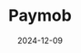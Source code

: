 ---  
layout: startup_page  
title: "Paymob"  
id: "paymob.com"  
permalink: "/paymobpaymob.com12092024/"  
website: "https://www.paymob.com/"  
funding_round: "Series B"  
funding_amount: "$72M"  
investors: "EBRD Venture Capital, Endeavor Catalyst, PayPal Ventures, BII, FMO, A15, Nclude, Helios Digital Ventures"  
about: "Paymob is an Egyptian fintech startup providing payment solutions to empower digital financial service providers through mobile wallet technology. Its omnichannel gateway offers over 50 payment solutions to nearly 350,000 merchants, enabling access to innovative financial services. The company focuses on supporting SMEs in the digital economy across the MENA region."  
markets: "Fintech, Payments, Mobile Payments"  
hq: "Cairo, Egypt"  
founded_year: "2015"  
linkedin: "https://www.linkedin.com/company/paymobcompany"  
twitter: "https://twitter.com/paymobcompany"  
instagram: ""  
facebook: "https://www.facebook.com/PaymobCompany"  
crunchbase: "https://www.crunchbase.com/organization/paymob"  
pitchbook: "https://pitchbook.com/profiles/company/183601-81"  

date_display: "09-Dec-2024"  
date: "2024-12-09"

# SEO Optimization  
meta_title: "Paymob - Series B Funding ($72M)"  
meta_description: "Paymob, Paymob is an Egyptian fintech startup providing payment solutions to empower digital financial service providers through mobile wallet technology. Its..."  
meta_keywords: "Paymob, Fintech, Payments, Mobile Payments, Series B funding"  
canonical_url: "https://startup.projectstartups.com/paymobpaymob.com12092024/"  
---
